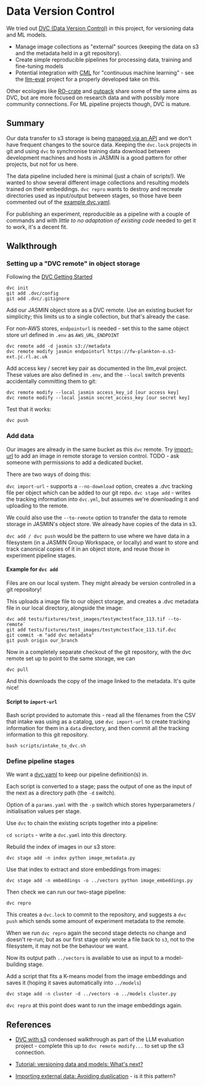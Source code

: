 # Data Version Control 

We tried out [DVC (Data Version Control)](https://dvc.org/) in this project, for versioning data and ML models.

* Manage image collections as "external" sources (keeping the data on s3 and the metadata held in a git repository).
* Create simple reproducible pipelines for processing data, training and fine-tuning models
* Potential integration with [CML](https://cml.dev/doc/cml-with-dvc) for "continuous machine learning" - see the [llm-eval](https://github.com/NERC-CEH/llm-eval) project for a properly developed take on this.

Other ecologies like [RO-crate](https://www.researchobject.org/ro-crate/) and [outpack](https://github.com/mrc-ide/outpack_server) share some of the same aims as DVC, but are more focused on research data and with possibly more community connections. For ML pipeline projects though, DVC is mature.

## Summary

Our data transfer to s3 storage is being [managed via an API](PIPELINES.md) and we don't have frequent changes to the source data. Keeping the `dvc.lock` projects in git and using `dvc` to synchronise training data download between development machines and hosts in JASMIN is a good pattern for other projects, but not for us here.

The data pipeline included here is minimal (just a chain of scripts!). We wanted to show several different image collections and resulting models trained on their embeddings. `dvc repro` wants to destroy and recreate directories used as input/output between stages, so those have been commented out of the [example dvc.yaml](scripts/dvc.yaml). 

For publishing an experiment, reproducible as a pipeline with a couple of commands and with _little to no adaptation of existing code_ needed to get it to work, it's a decent fit.

## Walkthrough

### Setting up a "DVC remote" in object storage

Following the [DVC Getting Started](https://github.com/iterative/dvc.org/blob/main/content/docs/start/index.md) 

```
dvc init
git add .dvc/config
git add .dvc/.gitignore
```

Add our JASMIN object store as a DVC remote. Use an existing bucket for simplicity; this limits us to a single collection, but that's already the case. 

For non-AWS stores, `endpointurl` is needed - set this to the same object store url defined in `.env` as `AWS_URL_ENDPOINT`

```
dvc remote add -d jasmin s3://metadata
dvc remote modify jasmin endpointurl https://fw-plankton-o.s3-ext.jc.rl.ac.uk
```

Add access key / secret key pair as documented in the llm_eval project. These values are also defined in `.env`, and the `--local` switch prevents accidentally committing them to git:

```
dvc remote modify --local jasmin access_key_id [our access key]
dvc remote modify --local jasmin secret_access_key [our secret key]
```

Test that it works:

`dvc push`

### Add data

Our images are already in the same bucket as this `dvc` remote. Try [import-url](https://dvc.org/doc/command-reference/import-url) to add an image in remote storage to version control. TODO - ask someone with permissions to add a dedicated bucket.

There are two ways of doing this:

`dvc import-url` - supports a `--no-download` option, creates a .dvc tracking file per object which can be added to our git repo.
`dvc stage add` - writes the tracking information into `dvc.yml`, but assumes we're downloading it and uploading to the remote.

We could also use the `--to-remote` option to transfer the data to remote storage in JASMIN's object store. We already have copies of the data in s3.

`dvc add / dvc push` would be the pattern to use where we have data in a filesystem (in a JASMIN Group Workspace, or locally) and want to store and track canonical copies of it in an object store, and reuse those in experiment pipeline stages.

#### Example for `dvc add`

Files are on our local system. They might already be version controlled in a git repository!

This uploads a image file to our object storage, and creates a .dvc metadata file in our local directory, alongside the image:

```
dvc add tests/fixtures/test_images/testymctestface_113.tif --to-remote`                                                                       
git add tests/fixtures/test_images/testymctestface_113.tif.dvc
git commit -m "add dvc metadata"
git push origin our_branch
```

Now in a completely separate checkout of the git repository, with the dvc remote set up to point to the same storage, we can

`dvc pull`

And this downloads the copy of the image linked to the metadata. It's quite nice!

#### Script to `import-url`

Bash script provided to automate this - read all the filenames from the CSV that intake was using as a catalog, use `dvc import-url` to create tracking information for them in a `data` directory, and then commit all the tracking information to this git repository.

`bash scripts/intake_to_dvc.sh`

### Define pipeline stages

We want a [dvc.yaml](https://dvc.org/doc/user-guide/project-structure/dvcyaml-files) to keep our pipeline definition(s) in.

Each script is converted to a stage; pass the output of one as the input of the next as a directory path (the `-d` switch).

Option of a `params.yaml` with the `-p` switch which stores hyperparameters / initialisation values per stage. 

Use `dvc` to chain the existing scripts together into a pipeline:

`cd scripts` - write a `dvc.yaml` into this directory.

Rebuild the index of images in our s3 store:

`dvc stage add -n index python image_metadata.py`

Use that index to extract and store embeddings from images:

`dvc stage add -n embeddings -o ../vectors python image_embeddings.py`

Then check we can run our two-stage pipeline:

`dvc repro`

This creates a `dvc.lock` to commit to the repository, and suggests a `dvc push` which sends some amount of experiment metadata to the remote.

When we run `dvc repro` again the second stage detects no change and doesn't re-run; but as our first stage only wrote a file back to `s3`, not to the filesystem, it may not be the behaviour we want.

Now its output path `../vectors` is available to use as input to a model-building stage.

Add a script that fits a K-means model from the image embeddings and saves it (hoping it saves automatically into `../models`)

`dvc stage add -n cluster -d ../vectors -o ../models cluster.py`

`dvc repro` at this point does want to run the image embeddings again.


## References

* [DVC with s3](https://github.com/NERC-CEH/llm-eval/blob/main/dvc.md) condensed walkthrough as part of the LLM evaluation project - complete this up to `dvc remote modify...` to set up the s3 connection.

* [Tutorial: versioning data and models: What's next?](https://dvc.org/doc/use-cases/versioning-data-and-models/tutorial#whats-next) 

* [Importing external data: Avoiding duplication](https://dvc.org/doc/user-guide/data-management/importing-external-data#avoiding-duplication) - is it this pattern?



